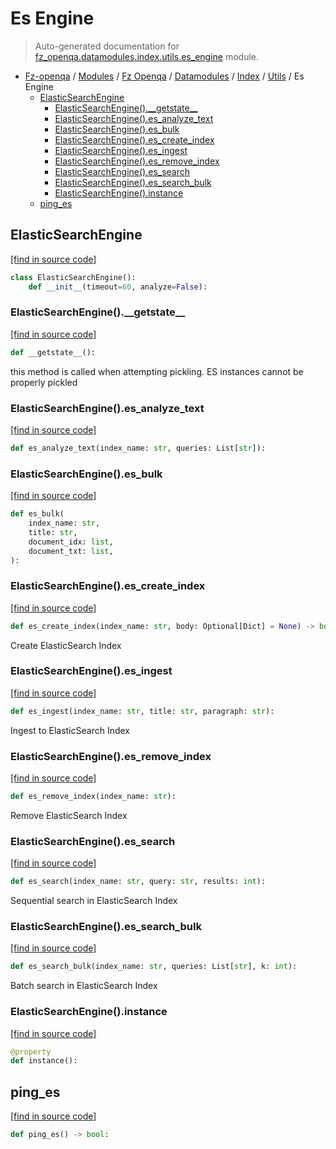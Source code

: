# Es Engine

> Auto-generated documentation for [fz_openqa.datamodules.index.utils.es_engine](blob/master/fz_openqa/datamodules/index/utils/es_engine.py) module.

- [Fz-openqa](../../../../README.md#fz-openqa-index) / [Modules](../../../../MODULES.md#fz-openqa-modules) / [Fz Openqa](../../../index.md#fz-openqa) / [Datamodules](../../index.md#datamodules) / [Index](../index.md#index) / [Utils](index.md#utils) / Es Engine
    - [ElasticSearchEngine](#elasticsearchengine)
        - [ElasticSearchEngine().\_\_getstate\_\_](#elasticsearchengine__getstate__)
        - [ElasticSearchEngine().es_analyze_text](#elasticsearchenginees_analyze_text)
        - [ElasticSearchEngine().es_bulk](#elasticsearchenginees_bulk)
        - [ElasticSearchEngine().es_create_index](#elasticsearchenginees_create_index)
        - [ElasticSearchEngine().es_ingest](#elasticsearchenginees_ingest)
        - [ElasticSearchEngine().es_remove_index](#elasticsearchenginees_remove_index)
        - [ElasticSearchEngine().es_search](#elasticsearchenginees_search)
        - [ElasticSearchEngine().es_search_bulk](#elasticsearchenginees_search_bulk)
        - [ElasticSearchEngine().instance](#elasticsearchengineinstance)
    - [ping_es](#ping_es)

## ElasticSearchEngine

[[find in source code]](blob/master/fz_openqa/datamodules/index/utils/es_engine.py#L19)

```python
class ElasticSearchEngine():
    def __init__(timeout=60, analyze=False):
```

### ElasticSearchEngine().\_\_getstate\_\_

[[find in source code]](blob/master/fz_openqa/datamodules/index/utils/es_engine.py#L32)

```python
def __getstate__():
```

this method is called when attempting pickling.
ES instances cannot be properly pickled

### ElasticSearchEngine().es_analyze_text

[[find in source code]](blob/master/fz_openqa/datamodules/index/utils/es_engine.py#L160)

```python
def es_analyze_text(index_name: str, queries: List[str]):
```

### ElasticSearchEngine().es_bulk

[[find in source code]](blob/master/fz_openqa/datamodules/index/utils/es_engine.py#L85)

```python
def es_bulk(
    index_name: str,
    title: str,
    document_idx: list,
    document_txt: list,
):
```

### ElasticSearchEngine().es_create_index

[[find in source code]](blob/master/fz_openqa/datamodules/index/utils/es_engine.py#L54)

```python
def es_create_index(index_name: str, body: Optional[Dict] = None) -> bool:
```

Create ElasticSearch Index

### ElasticSearchEngine().es_ingest

[[find in source code]](blob/master/fz_openqa/datamodules/index/utils/es_engine.py#L78)

```python
def es_ingest(index_name: str, title: str, paragraph: str):
```

Ingest to ElasticSearch Index

### ElasticSearchEngine().es_remove_index

[[find in source code]](blob/master/fz_openqa/datamodules/index/utils/es_engine.py#L72)

```python
def es_remove_index(index_name: str):
```

Remove ElasticSearch Index

### ElasticSearchEngine().es_search

[[find in source code]](blob/master/fz_openqa/datamodules/index/utils/es_engine.py#L145)

```python
def es_search(index_name: str, query: str, results: int):
```

Sequential search in ElasticSearch Index

### ElasticSearchEngine().es_search_bulk

[[find in source code]](blob/master/fz_openqa/datamodules/index/utils/es_engine.py#L113)

```python
def es_search_bulk(index_name: str, queries: List[str], k: int):
```

Batch search in ElasticSearch Index

### ElasticSearchEngine().instance

[[find in source code]](blob/master/fz_openqa/datamodules/index/utils/es_engine.py#L50)

```python
@property
def instance():
```

## ping_es

[[find in source code]](blob/master/fz_openqa/datamodules/index/utils/es_engine.py#L15)

```python
def ping_es() -> bool:
```
